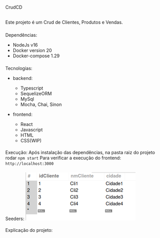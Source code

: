 #
CrudCD

##
Este projeto é um Crud de Clientes, Produtos e Vendas.

###
Dependências:
   - NodeJs v16
   - Docker version 20
   - Docker-compose 1.29

###
Tecnologias:
  - backend:
    - Typescript
    - SequelizeORM
    - MySql
    - Mocha, Chai, Sinon

  - frontend:
    - React
    - Javascript
    - HTML
    - CSS(WIP)

####
Execução:
  Após instalação das dependências, na pasta raiz do projeto rodar ```npm start```
  Para verificar a execução do frontend: ```http://localhost:3000```

####
Seeders:
  <img src="./imgs/Clientes.png">


####
Explicação do projeto: 